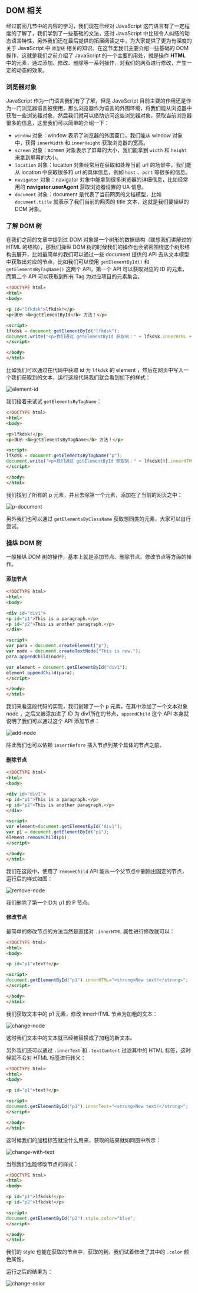 ## DOM 相关

经过前面几节中的内容的学习，我们现在已经对 JavaScript 这门语言有了一定程度的了解了，我们学到了一些基础的文法，还对 JavaScript 中比较令人纠结的动态语言特性，另外我们还在最后提供的拓展阅读之中，为大家提供了更为有深度的关于 JavaScript 中 `原型链` 相关的知识。在这节里我们主要介绍一些基础的 DOM 操作，这就是我们之前介绍了 JavaScript 的一个主要的用处，就是操作 **HTML** 中的元素，通过添加、修改、删除等一系列操作，对我们的网页进行修改，产生一定的动态的效果。

### 浏览器对象

JavaScript 作为一门语言我们有了了解，但是 JavaScript 目前主要的作用还是作为一门浏览器语言被使用，那么浏览器作为语言的外围环境，将我们能从浏览器中获取一些浏览器对象，然后我们就可以借助访问这些浏览器对象，获取当前浏览器很多的信息，这里我们可以简单的介绍一下：

* `window` 对象：window 表示了浏览器的外围窗口，我们能从 window 对象中，获得 `innerWidth` 和 `innerHeight` 获取浏览器的宽高。
* `screen` 对象：screen 对象表示了屏幕的大小，我们能拿到 `width` 和 `height` 来拿到屏幕的大小。
* `location` 对象：location 对象经常用在获取和处理当前 url 的场景中，我们能从 location 中获取很多和 url 的具体信息，例如 `host` 、`port` 等很多的信息。
* `navigator` 对象：navigator 对象中能拿到很多浏览器的详细信息，比如经常用的  **navigator.userAgent** 获取浏览器设置的 UA 信息。
* `document` 对象：document 是代表了当前网页的文档模型，比如 `document.title` 就表示了我们当前的网页的 title 文本，这就是我们要操纵的 DOM 对象。

### 了解 DOM 树

在我们之前的文章中提到过 DOM 对象是一个树形的数据结构（联想我们讲解过的 HTML 的结构），那我们操纵 DOM 树的时候我们的操作也会紧密围绕这个树形结构去展开，比如最简单的我们可以通过一些 document 提供的 API 去从文本模型中获取出对应的节点，比如我们可以使用 `getElementById()` 和 `getElementsByTagName()` 这两个 API，第一个 API 可以获取对应的 ID 的元素，而第二个 API 可以获取到所有 Tag 为对应项目的元素集合。

``` html
<!DOCTYPE html>
<html>
<body>

<p id="lfkdsk">lfkdsk!</p>
<p>演示 <b>getElementById</b> 方法！</p>

<script>
lfkdsk = document.getElementById("lfkdsk");
document.write("<p>我们通过 getElementById 获取到：" + lfkdsk.innerHTML + "</p>");
</script>

</body>
</html>
```

比如我们可以通过在代码中获取 id 为 `lfkdsk` 的 element ，然后在网页中写入一个我们获取到的文本，运行这段代码我们就会看到如下的样式：

![element-id](chapter_4_zero_to_web_dom/id-element.png)

我们接着来试试 `getElementsByTagName`：

``` html
<!DOCTYPE html>
<html>
<body>

<p>lfkdsk!</p>
<p>演示 <b>getElementsByTagName</b> 方法！</p>

<script>
lfkdsk = document.getElementsByTagName("p");
document.write("<p>我们通过 getElementById 获取到：" + lfkdsk[0].innerHTML + "</p>");
</script>

</body>
</html>
```

我们找到了所有的 p 元素，并且去除第一个元素，添加在了当前的网页之中：

![p-document](chapter_4_zero_to_web_dom/tag-name.png)

另外我们也可以通过 `getElementsByClassName` 获取想同类的元素，大家可以自行尝试。

### 操纵 DOM 树

一般操纵 DOM 树的操作，基本上就是添加节点、删除节点、修改节点等方面的操作。

#### 添加节点

``` html
<!DOCTYPE html>
<html>
<body>

<div id="div1">
<p id="p1">This is a paragraph.</p>
<p id="p2">This is another paragraph.</p>
</div>

<script>
var para = document.createElement("p");
var node = document.createTextNode("This is new.");
para.appendChild(node);

var element = document.getElementById("div1");
element.appendChild(para);
</script>

</body>
</html>
```

我们来看这段代码的实现，我们创建了一个 p 元素，在其中添加了一个文本对象 node ，之后又被添加进了 ID 为 div1所在的节点，`appendChild` 这个 API 本身就说明了我们可以通过这个 API 添加节点：

![add-node](chapter_4_zero_to_web_dom/add-note.png)

除此我们也可以依赖 `insertBefore` 插入节点到某个具体的节点之前。

#### 删除节点

``` html
<!DOCTYPE html>
<html>
<body>

<div id="div1">
<p id="p1">This is a paragraph.</p>
<p id="p2">This is another paragraph.</p>
</div>

<script>
var element=document.getElementById("div1");
var p1 = document.getElementById("p1");
element.removeChild(p1);
</script>

</body>
</html>
```

我们在这段中，使用了 `removeChild` API 能从一个父节点中删除出固定的节点，运行后的样式如图：

![remove-node](chapter_4_zero_to_web_dom/remove-node.png)

我们删除了第一个ID为 p1 的 P 节点。

#### 修改节点

最简单的修改节点的方法当然是直接对 `.innerHTML` 属性进行修改就可以：

``` html
<!DOCTYPE html>
<html>
<body>

<p id="p1">text!</p>

<script>
document.getElementById("p1").innerHTML="<strong>New text!</strong>";
</script>

</body>
</html>
```

我们获取文本中的 p1 元素，修改 innerHTML 节点为加粗的文本：

![change-node](chapter_4_zero_to_web_dom/change-node.png)

这时我们文本中的文本就已经被替换成了加粗的新文本。

另外我们还可以通过 `.innerText` 和 `.textContent` 过滤其中的 HTML 标签，这时候就不会对 HTML 标签进行转义：

``` html
<!DOCTYPE html>
<html>
<body>

<p id="p1">text!</p>

<script>
document.getElementById("p1").innerText="<strong>New text!</strong>";
</script>

</body>
</html>
```

这时候我们的加粗标签就没什么用来，获取的结果就如同图中所示：



![change-with-text](chapter_4_zero_to_web_dom/change-with-text.png)

当然我们也能修改节点的样式：

``` html
<!DOCTYPE html>
<html>
<body>

<p id="p1">lfkdsk!</p>
<p id="p2">lfkdsk!</p>

<script>
document.getElementById("p2").style.color="blue";
</script>

</body>
</html>
```

我们的 style 也能在获取的节点中，获取的到，我们试着修改了其中的 `.color` 颜色属性。

运行之后的结果为：

![change-color](chapter_4_zero_to_web_dom/change-color.png)

